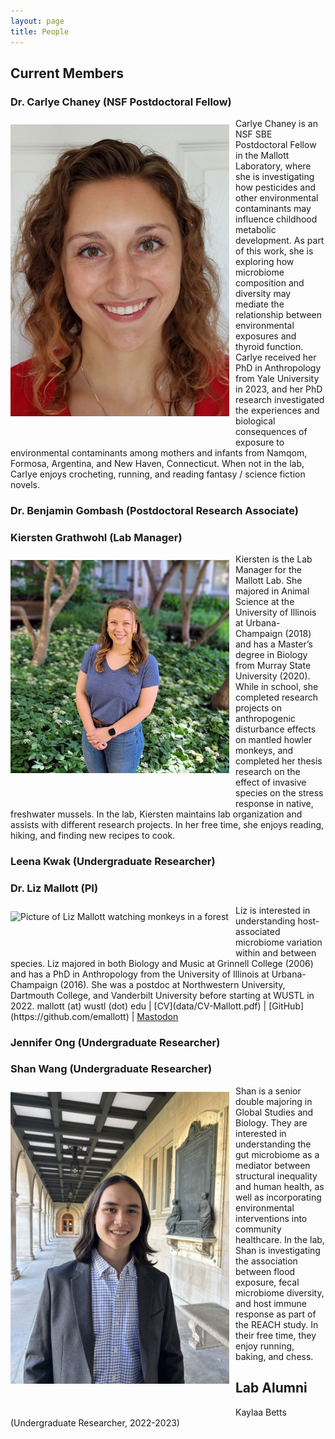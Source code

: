 ```yaml
---
layout: page
title: People
---
```

## Current Members

### Dr. Carlye Chaney (NSF Postdoctoral Fellow)
<img src="/images/Chaney Headshot.jpg" alt="Professional headshot of Carlye Chaney" width=350 style="float:left; padding: 10px 10px 50px 0px">
Carlye Chaney is an NSF SBE Postdoctoral Fellow in the Mallott Laboratory, where she is investigating how pesticides and other environmental contaminants may influence childhood metabolic development. As part of this work, she is exploring how microbiome composition and diversity may mediate the relationship between environmental exposures and thyroid function. Carlye received her PhD in Anthropology from Yale University in 2023, and her PhD research investigated the experiences and biological consequences of exposure to environmental contaminants among mothers and infants from Namqom, Formosa, Argentina, and New Haven, Connecticut. When not in the lab, Carlye enjoys crocheting, running, and reading fantasy / science fiction novels.

### Dr. Benjamin Gombash (Postdoctoral Research Associate)

### Kiersten Grathwohl (Lab Manager)
<img src="/images/Grathwohl_Kiersten.jpg" alt="Professional headshot of Kiersten Grathwohl" width=350 style="float:left; padding: 10px 10px 50px 0px">
Kiersten is the Lab Manager for the Mallott Lab. She majored in Animal Science at the University of Illinois at Urbana-Champaign (2018) and has a Master’s degree in Biology from Murray State University (2020). While in school, she completed research projects on anthropogenic disturbance effects on mantled howler monkeys, and completed her thesis research on the effect of invasive species on the stress response in native, freshwater mussels. In the lab, Kiersten maintains lab organization and assists with different research projects. In her free time, she enjoys reading, hiking, and finding new recipes to cook.

### Leena Kwak (Undergraduate Researcher)

### Dr. Liz Mallott (PI)
<img src="/images/lizphoto.jpg" alt="Picture of Liz Mallott watching monkeys in a forest" width=350 style="float:left; padding: 10px 10px 50px 0px">
Liz is interested in understanding host-associated microbiome variation within and between species. Liz majored in both Biology and Music at Grinnell College (2006) and has a PhD in Anthropology from the University of Illinois at Urbana-Champaign (2016). She was a postdoc at Northwestern University, Dartmouth College, and Vanderbilt University before starting at WUSTL in 2022.  
mallott (at) wustl (dot) edu
| [CV](data/CV-Mallott.pdf)
| [GitHub](https://github.com/emallott)
| <a rel="me" href="https://ecoevo.social/@lizmallott">Mastodon</a>

### Jennifer Ong (Undergraduate Researcher)

### Shan Wang (Undergraduate Researcher)
<img src="/images/IMG_1626.jpeg" alt="Picture of Shan Wang" width=350 style="float:left; padding: 10px 10px 50px 0px">
Shan is a senior double majoring in Global Studies and Biology. They are interested in understanding the gut microbiome as a mediator between structural inequality and human health, as well as incorporating environmental interventions into community healthcare. In the lab, Shan is investigating the association between flood exposure, fecal microbiome diversity, and host immune response as part of the REACH study. In their free time, they enjoy running, baking, and chess.

## Lab Alumni

Kaylaa Betts (Undergraduate Researcher, 2022-2023)